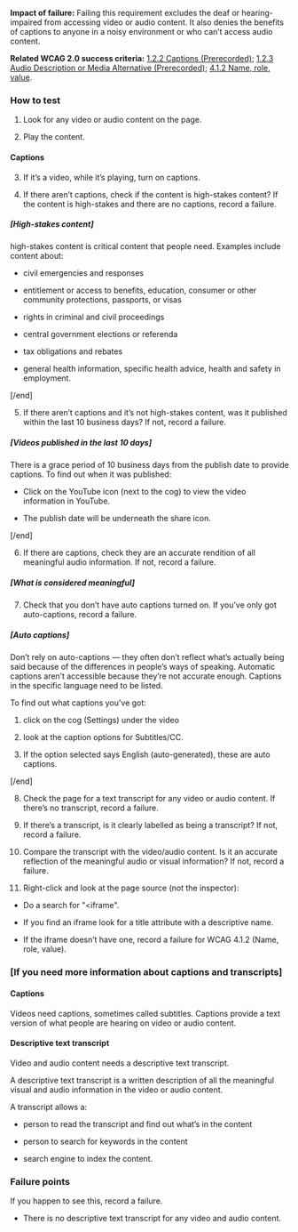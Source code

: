 **Impact of failure:** Failing this requirement excludes the deaf or hearing-impaired from accessing video or audio content. It also denies the benefits of captions to anyone in a noisy environment or who can’t access audio content.

**Related WCAG 2.0 success criteria:** [1.2.2 Captions (Prerecorded)](https://www.w3.org/TR/UNDERSTANDING-WCAG20/media-equiv-captions.html); [1.2.3 Audio Description or Media Alternative (Prerecorded)](https://www.w3.org/TR/UNDERSTANDING-WCAG20/media-equiv-audio-desc.html); [4.1.2 Name, role, value](https://www.w3.org/TR/UNDERSTANDING-WCAG20/ensure-compat-rsv.html).

### How to test

1. Look for any video or audio content on the page.

2. Play the content.

#### Captions

3. If it’s a video, while it’s playing, turn on captions.

4. If there aren’t captions, check if the content is high-stakes content? If the content is high-stakes and there are no captions, record a failure.

##### [High-stakes content]

high-stakes content is critical content that people need. Examples include content about:

 * civil emergencies and responses

 * entitlement or access to benefits, education, consumer or other community protections, passports, or visas

 * rights in criminal and civil proceedings

 * central government elections or referenda

 * tax obligations and rebates

 * general health information, specific health advice, health and safety in employment.

[/end]

5. If there aren’t captions and it’s not high-stakes content, was it published within the last 10 business days? If not, record a failure.

##### [Videos published in the last 10 days]

There is a grace period of 10 business days from the publish date to provide captions. To find out when it was published:

* Click on the YouTube icon (next to the cog) to view the video information in YouTube.

* The publish date will be underneath the share icon.

[/end]

6. If there are captions, check they are an accurate rendition of all meaningful audio information. If not, record a failure.

##### [What is considered meaningful]

7. Check that you don’t have auto captions turned on. If you’ve only got auto-captions, record a failure.

##### [Auto captions]

Don’t rely on auto-captions — they often don’t reflect what’s actually being said because of the differences in people’s ways of speaking. Automatic captions aren’t accessible because they’re not accurate enough. Captions in the specific language need to be listed.

To find out what captions you’ve got:

1. click on the cog (Settings) under the video

2. look at the caption options for Subtitles/CC.

3. If the option selected says English (auto-generated), these are auto captions.

[/end]

8. Check the page for a text transcript for any video or audio content. If there’s no transcript, record a failure.

9. If there’s a transcript, is it clearly labelled as being a transcript? If not, record a failure.

10. Compare the transcript with the video/audio content. Is it an accurate reflection of the meaningful audio or visual information? If not, record a failure.

11. Right-click and look at the page source (not the inspector):

* Do a search for "<iframe".

* If you find an iframe look for a title attribute with a descriptive name.

* If the iframe doesn’t have one, record a failure for WCAG 4.1.2 (Name, role, value).

### [If you need more information about captions and transcripts]

#### Captions

Videos need captions, sometimes called subtitles.  Captions provide a text version of what people are hearing on video or audio content.

#### Descriptive text transcript

Video and audio content needs a descriptive text transcript. 

A descriptive text transcript is a written description of all the meaningful visual and audio information in the video or audio content.

A transcript allows a:

* person to read the transcript and find out what’s in the content

* person to search for keywords in the content

* search engine to index the content.

### Failure points

If you happen to see this, record a failure.

* There is no descriptive text transcript for any video and audio content.
